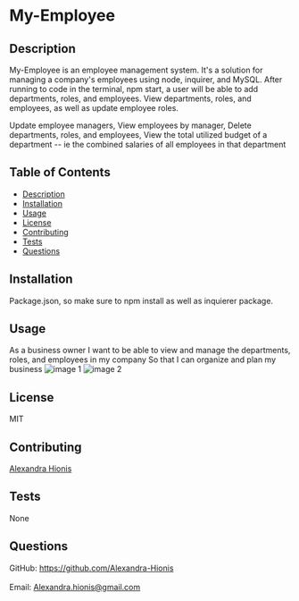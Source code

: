 # My-Employee

## Description
My-Employee is an employee management system. It's a solution for managing a company's employees using node, inquirer, and MySQL. After running to code in the terminal, npm start, a user will be able to add departments, roles, and employees. View departments, roles, and employees, as well as update employee roles. 

Update employee managers, View employees by manager, Delete departments, roles, and employees, View the total utilized budget of a department -- ie the combined salaries of all employees in that department

## Table of Contents
- [Description](#description)
- [Installation](#installation)
- [Usage](#usage)
- [License](#license)
- [Contributing](#contributing)
- [Tests](#tests)
- [Questions](#questions)
## Installation
Package.json, so make sure to npm install as well as inquierer package. 
## Usage
As a business owner
I want to be able to view and manage the departments, roles, and employees in my company
So that I can organize and plan my business
![image 1]()
![image 2]()
## License
MIT
## Contributing
[Alexandra Hionis](https://github.com/Alexandra-Hionis/README-Generator)
## Tests
None
## Questions
GitHub: https://github.com/Alexandra-Hionis<br /><br />
Email: Alexandra.hionis@gmail.com<br /><br />
